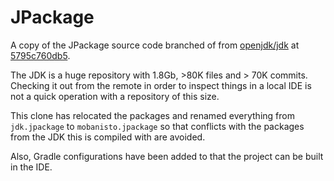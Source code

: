 # JPackage

A copy of the JPackage source code branched of from
[openjdk/jdk](https://github.com/openjdk/jdk) at
[5795c760db5](https://github.com/openjdk/jdk/commit/5795c760db5bbfd7ff3b56a0c6236827526df70a).

The JDK is a huge repository with 1.8Gb, >80K files and > 70K commits.
Checking it out from the remote in order to inspect things in a local IDE
is not a quick operation with a repository of this size.

This clone has relocated the packages and renamed everything from
`jdk.jpackage` to `mobanisto.jpackage` so that conflicts with the
packages from the JDK this is compiled with are avoided.

Also, Gradle configurations have been added to that the project can be
built in the IDE.
